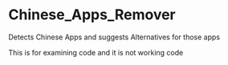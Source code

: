 # Chinese_Apps_Remover
Detects Chinese Apps and suggests Alternatives for those apps 

This is for examining code and it is not working code
